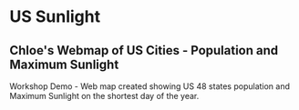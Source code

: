 # US Sunlight
## Chloe's Webmap of US Cities - Population and Maximum Sunlight
Workshop Demo - Web map created showing US 48 states population and Maximum Sunlight on the shortest day of the year. 
